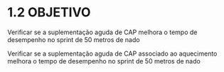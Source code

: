 
# 1.2 OBJETIVO 

Verificar se a suplementação aguda de CAP melhora o tempo de desempenho no sprint de 50 metros de nado

Verificar se a suplementação aguda de CAP associado ao aquecimento  melhora o tempo de desempenho no sprint de 50 metros de nado


